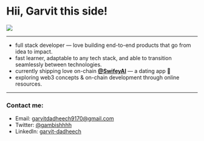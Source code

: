 <h1 align="left" style="text-decoration: none; border: none;">Hii, Garvit this side!</h1>

[![](https://komarev.com/ghpvc/?username=GarvitDadheech&abbreviated=true)](https://visitcount.itsvg.in)

---

<p align="left">
<ul>
<li>full stack developer — love building end-to-end products that go from idea to impact.</li>
<li>fast learner, adaptable to any tech stack, and able to transition seamlessly between technologies.</li>
<li>currently shipping love on-chain <strong><a href="https://x.com/swifeyai">@SwifeyAI</a></strong> — a dating app 🩷</li>
<li>exploring web3 concepts & on-chain development through online resources.</li>
</ul>
</p>

---

<div align="left">
  <h3>Contact me:</h3>
  <ul>
    <li>Email: <a href="mailto:garvitdadheech9170@gmail.com">garvitdadheech9170@gmail.com</a></li>
    <li>Twitter: <a href="https://x.com/gambishhhh" target="_blank">@gambishhhh</a></li>
    <li>LinkedIn: <a href="https://www.linkedin.com/in/garvit-dadheech/" target="_blank">garvit-dadheech</a></li>
  </ul>
</div>
